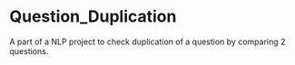 # Question_Duplication
A part of a NLP project to check duplication of a question by comparing 2 questions.
